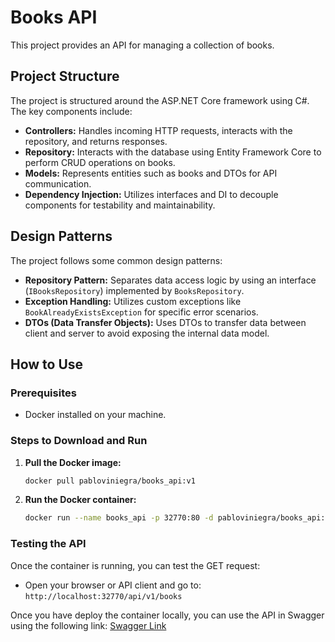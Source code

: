 # Books API

This project provides an API for managing a collection of books.

## Project Structure

The project is structured around the ASP.NET Core framework using C#. The key components include:
- **Controllers:** Handles incoming HTTP requests, interacts with the repository, and returns responses.
- **Repository:** Interacts with the database using Entity Framework Core to perform CRUD operations on books.
- **Models:** Represents entities such as books and DTOs for API communication.
- **Dependency Injection:** Utilizes interfaces and DI to decouple components for testability and maintainability.

## Design Patterns

The project follows some common design patterns:
- **Repository Pattern:** Separates data access logic by using an interface (`IBooksRepository`) implemented by `BooksRepository`.
- **Exception Handling:** Utilizes custom exceptions like `BookAlreadyExistsException` for specific error scenarios.
- **DTOs (Data Transfer Objects):** Uses DTOs to transfer data between client and server to avoid exposing the internal data model.

## How to Use

### Prerequisites
- Docker installed on your machine.

### Steps to Download and Run
1. **Pull the Docker image:**
   ```bash
   docker pull pabloviniegra/books_api:v1
   
2. **Run the Docker container:**
   ```bash
   docker run --name books_api -p 32770:80 -d pabloviniegra/books_api:v1

### Testing the API
Once the container is running, you can test the GET request:
- Open your browser or API client and go to: `http://localhost:32770/api/v1/books`

Once you have deploy the container locally, you can use the API in Swagger using the following link: [Swagger Link](http://localhost:32770/swagger/index.html)
